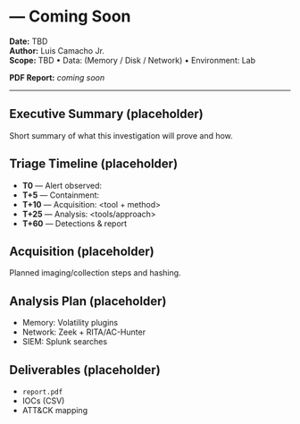# <Working Title> — Coming Soon

**Date:** TBD  
**Author:** Luis Camacho Jr.  
**Scope:** TBD • Data: (Memory / Disk / Network) • Environment: Lab

**PDF Report:** _coming soon_

---

## Executive Summary (placeholder)
Short summary of what this investigation will prove and how.

## Triage Timeline (placeholder)
- **T0** — Alert observed: <short>
- **T+5** — Containment: <short>
- **T+10** — Acquisition: <tool + method>
- **T+25** — Analysis: <tools/approach>
- **T+60** — Detections & report

## Acquisition (placeholder)
Planned imaging/collection steps and hashing.

## Analysis Plan (placeholder)
- Memory: Volatility plugins
- Network: Zeek + RITA/AC-Hunter
- SIEM: Splunk searches

## Deliverables (placeholder)
- `report.pdf`
- IOCs (CSV)
- ATT&CK mapping
